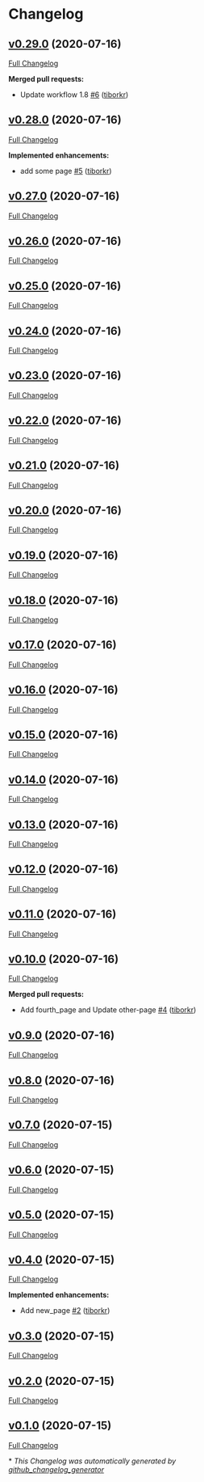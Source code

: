 # Changelog

## [v0.29.0](https://github.com/tiborkr/keechma-next-realworld-app/tree/v0.29.0) (2020-07-16)

[Full Changelog](https://github.com/tiborkr/keechma-next-realworld-app/compare/v0.28.0...v0.29.0)

**Merged pull requests:**

- Update workflow 1.8 [\#6](https://github.com/tiborkr/keechma-next-realworld-app/pull/6) ([tiborkr](https://github.com/tiborkr))

## [v0.28.0](https://github.com/tiborkr/keechma-next-realworld-app/tree/v0.28.0) (2020-07-16)

[Full Changelog](https://github.com/tiborkr/keechma-next-realworld-app/compare/v0.27.0...v0.28.0)

**Implemented enhancements:**

- add some page [\#5](https://github.com/tiborkr/keechma-next-realworld-app/pull/5) ([tiborkr](https://github.com/tiborkr))

## [v0.27.0](https://github.com/tiborkr/keechma-next-realworld-app/tree/v0.27.0) (2020-07-16)

[Full Changelog](https://github.com/tiborkr/keechma-next-realworld-app/compare/v0.26.0...v0.27.0)

## [v0.26.0](https://github.com/tiborkr/keechma-next-realworld-app/tree/v0.26.0) (2020-07-16)

[Full Changelog](https://github.com/tiborkr/keechma-next-realworld-app/compare/v0.25.0...v0.26.0)

## [v0.25.0](https://github.com/tiborkr/keechma-next-realworld-app/tree/v0.25.0) (2020-07-16)

[Full Changelog](https://github.com/tiborkr/keechma-next-realworld-app/compare/v0.24.0...v0.25.0)

## [v0.24.0](https://github.com/tiborkr/keechma-next-realworld-app/tree/v0.24.0) (2020-07-16)

[Full Changelog](https://github.com/tiborkr/keechma-next-realworld-app/compare/v0.23.0...v0.24.0)

## [v0.23.0](https://github.com/tiborkr/keechma-next-realworld-app/tree/v0.23.0) (2020-07-16)

[Full Changelog](https://github.com/tiborkr/keechma-next-realworld-app/compare/v0.22.0...v0.23.0)

## [v0.22.0](https://github.com/tiborkr/keechma-next-realworld-app/tree/v0.22.0) (2020-07-16)

[Full Changelog](https://github.com/tiborkr/keechma-next-realworld-app/compare/v0.21.0...v0.22.0)

## [v0.21.0](https://github.com/tiborkr/keechma-next-realworld-app/tree/v0.21.0) (2020-07-16)

[Full Changelog](https://github.com/tiborkr/keechma-next-realworld-app/compare/v0.20.0...v0.21.0)

## [v0.20.0](https://github.com/tiborkr/keechma-next-realworld-app/tree/v0.20.0) (2020-07-16)

[Full Changelog](https://github.com/tiborkr/keechma-next-realworld-app/compare/v0.19.0...v0.20.0)

## [v0.19.0](https://github.com/tiborkr/keechma-next-realworld-app/tree/v0.19.0) (2020-07-16)

[Full Changelog](https://github.com/tiborkr/keechma-next-realworld-app/compare/v0.18.0...v0.19.0)

## [v0.18.0](https://github.com/tiborkr/keechma-next-realworld-app/tree/v0.18.0) (2020-07-16)

[Full Changelog](https://github.com/tiborkr/keechma-next-realworld-app/compare/v0.17.0...v0.18.0)

## [v0.17.0](https://github.com/tiborkr/keechma-next-realworld-app/tree/v0.17.0) (2020-07-16)

[Full Changelog](https://github.com/tiborkr/keechma-next-realworld-app/compare/v0.16.0...v0.17.0)

## [v0.16.0](https://github.com/tiborkr/keechma-next-realworld-app/tree/v0.16.0) (2020-07-16)

[Full Changelog](https://github.com/tiborkr/keechma-next-realworld-app/compare/v0.15.0...v0.16.0)

## [v0.15.0](https://github.com/tiborkr/keechma-next-realworld-app/tree/v0.15.0) (2020-07-16)

[Full Changelog](https://github.com/tiborkr/keechma-next-realworld-app/compare/v0.14.0...v0.15.0)

## [v0.14.0](https://github.com/tiborkr/keechma-next-realworld-app/tree/v0.14.0) (2020-07-16)

[Full Changelog](https://github.com/tiborkr/keechma-next-realworld-app/compare/v0.13.0...v0.14.0)

## [v0.13.0](https://github.com/tiborkr/keechma-next-realworld-app/tree/v0.13.0) (2020-07-16)

[Full Changelog](https://github.com/tiborkr/keechma-next-realworld-app/compare/v0.12.0...v0.13.0)

## [v0.12.0](https://github.com/tiborkr/keechma-next-realworld-app/tree/v0.12.0) (2020-07-16)

[Full Changelog](https://github.com/tiborkr/keechma-next-realworld-app/compare/v0.11.0...v0.12.0)

## [v0.11.0](https://github.com/tiborkr/keechma-next-realworld-app/tree/v0.11.0) (2020-07-16)

[Full Changelog](https://github.com/tiborkr/keechma-next-realworld-app/compare/v0.10.0...v0.11.0)

## [v0.10.0](https://github.com/tiborkr/keechma-next-realworld-app/tree/v0.10.0) (2020-07-16)

[Full Changelog](https://github.com/tiborkr/keechma-next-realworld-app/compare/v0.9.0...v0.10.0)

**Merged pull requests:**

- Add fourth\_page and Update other-page [\#4](https://github.com/tiborkr/keechma-next-realworld-app/pull/4) ([tiborkr](https://github.com/tiborkr))

## [v0.9.0](https://github.com/tiborkr/keechma-next-realworld-app/tree/v0.9.0) (2020-07-16)

[Full Changelog](https://github.com/tiborkr/keechma-next-realworld-app/compare/v0.8.0...v0.9.0)

## [v0.8.0](https://github.com/tiborkr/keechma-next-realworld-app/tree/v0.8.0) (2020-07-16)

[Full Changelog](https://github.com/tiborkr/keechma-next-realworld-app/compare/v0.7.0...v0.8.0)

## [v0.7.0](https://github.com/tiborkr/keechma-next-realworld-app/tree/v0.7.0) (2020-07-15)

[Full Changelog](https://github.com/tiborkr/keechma-next-realworld-app/compare/v0.6.0...v0.7.0)

## [v0.6.0](https://github.com/tiborkr/keechma-next-realworld-app/tree/v0.6.0) (2020-07-15)

[Full Changelog](https://github.com/tiborkr/keechma-next-realworld-app/compare/v0.5.0...v0.6.0)

## [v0.5.0](https://github.com/tiborkr/keechma-next-realworld-app/tree/v0.5.0) (2020-07-15)

[Full Changelog](https://github.com/tiborkr/keechma-next-realworld-app/compare/v0.4.0...v0.5.0)

## [v0.4.0](https://github.com/tiborkr/keechma-next-realworld-app/tree/v0.4.0) (2020-07-15)

[Full Changelog](https://github.com/tiborkr/keechma-next-realworld-app/compare/v0.3.0...v0.4.0)

**Implemented enhancements:**

- Add new\_page [\#2](https://github.com/tiborkr/keechma-next-realworld-app/pull/2) ([tiborkr](https://github.com/tiborkr))

## [v0.3.0](https://github.com/tiborkr/keechma-next-realworld-app/tree/v0.3.0) (2020-07-15)

[Full Changelog](https://github.com/tiborkr/keechma-next-realworld-app/compare/v0.2.0...v0.3.0)

## [v0.2.0](https://github.com/tiborkr/keechma-next-realworld-app/tree/v0.2.0) (2020-07-15)

[Full Changelog](https://github.com/tiborkr/keechma-next-realworld-app/compare/v0.1.0...v0.2.0)

## [v0.1.0](https://github.com/tiborkr/keechma-next-realworld-app/tree/v0.1.0) (2020-07-15)

[Full Changelog](https://github.com/tiborkr/keechma-next-realworld-app/compare/70d4e42f284f9a20d3876745f9c629563099c9d8...v0.1.0)



\* *This Changelog was automatically generated by [github_changelog_generator](https://github.com/github-changelog-generator/github-changelog-generator)*
